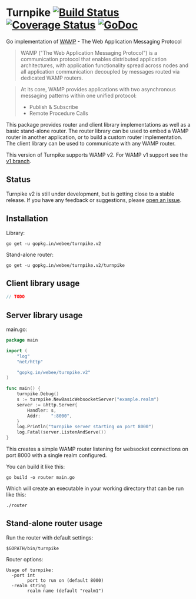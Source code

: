 Turnpike [![Build Status](https://drone.io/github.com/webee/turnpike/status.png)](https://drone.io/github.com/webee/turnpike/latest) [![Coverage Status](https://coveralls.io/repos/webee/turnpike/badge.svg?branch=v2)](https://coveralls.io/r/webee/turnpike?branch=v2) [![GoDoc](https://godoc.org/gopkg.in/webee/turnpike?status.svg)](http://godoc.org/gopkg.in/webee/turnpike.v2)
===

Go implementation of [WAMP](http://wamp.ws/) - The Web Application Messaging Protocol

> WAMP ("The Web Application Messaging Protocol") is a communication protocol
> that enables distributed application architectures, with application
> functionality spread across nodes and all application communication decoupled
> by messages routed via dedicated WAMP routers.

> At its core, WAMP provides applications with two asynchronous messaging
> patterns within one unified protocol:
> * Publish & Subscribe
> * Remote Procedure Calls

This package provides router and client library implementations as well as a
basic stand-alone router. The router library can be used to embed a WAMP router
in another application, or to build a custom router implementation. The client
library can be used to communicate with any WAMP router.

This version of Turnpike supports WAMP v2. For WAMP v1 support see the [v1 branch](https://github.com/jcelliott/turnpike/tree/v1).

Status
---

Turnpike v2 is still under development, but is getting close to a stable
release. If you have any feedback or suggestions, please
[open an issue](https://github.com/webee/turnpike/issues/new).

Installation
---

Library:

    go get -u gopkg.in/webee/turnpike.v2

Stand-alone router:

    go get -u gopkg.in/webee/turnpike.v2/turnpike

Client library usage
---

```go
// TODO
```

Server library usage
---

main.go:
```go
package main

import (
	"log"
	"net/http"

	"gopkg.in/webee/turnpike.v2"
)

func main() {
	turnpike.Debug()
	s := turnpike.NewBasicWebsocketServer("example.realm")
	server := &http.Server{
		Handler: s,
		Addr:    ":8000",
	}
	log.Println("turnpike server starting on port 8000")
	log.Fatal(server.ListenAndServe())
}
```

This creates a simple WAMP router listening for websocket connections on port
8000 with a single realm configured.

You can build it like this:

    go build -o router main.go

Which will create an executable in your working directory that can be run like
this:

    ./router

Stand-alone router usage
---

Run the router with default settings:

    $GOPATH/bin/turnpike

Router options:

```
Usage of turnpike:
  -port int
        port to run on (default 8000)
  -realm string
        realm name (default "realm1")
```
